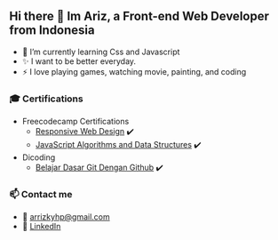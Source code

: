 ## Hi there 👋 Im Ariz, a Front-end Web Developer from Indonesia 

- 🌱 I’m currently learning Css and Javascript
- ✨ I want to be better everyday.
- ⚡ I love playing games, watching movie, painting, and coding



### 🎓 Certifications
- Freecodecamp Certifications
  - [Responsive Web Design](https://www.freecodecamp.org/certification/arrizkyhp/responsive-web-design) ✔️
  - [JavaScript Algorithms and Data Structures](https://www.freecodecamp.org/certification/arrizkyhp14/javascript-algorithms-and-data-structures) ✔️
- Dicoding
  - [Belajar Dasar Git Dengan Github](https://github.com/arrizkyhp/arrizkyhp/blob/main/Certifications/Dicoding/Dicoding-Belajar%20Dasar%20Git%20Dengan%20Github.pdf) ✔️
 

### 📫  Contact me 
- 📧 arrizkyhp@gmail.com
- 👔 [LinkedIn](https://www.linkedin.com/in/arrizky-hasya-pratama-b58316216/)




<!--
**arrizkyhp/arrizkyhp** is a ✨ _special_ ✨ repository because its `README.md` (this file) appears on your GitHub profile.

Here are some ideas to get you started:

- 🔭 I’m currently working on ...
- 🌱 I’m currently learning ...
- 👯 I’m looking to collaborate on ...
- 🤔 I’m looking for help with ...
- 💬 Ask me about ...
- 📫 How to reach me: ...
- 😄 Pronouns: ...
- ⚡ Fun fact: ...
-->
